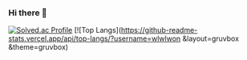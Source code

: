 ### Hi there 👋

[![Solved.ac Profile](http://mazassumnida.wtf/api/generate_badge?boj=selfm)](https://solved.ac/selfm)
[![Top Langs](https://github-readme-stats.vercel.app/api/top-langs/?username=wlwlwon &layout=gruvbox &theme=gruvbox)
<!--
**wlwlwon/wlwlwon** is a ✨ _special_ ✨ repository because its `README.md` (this file) appears on your GitHub profile.

Here are some ideas to get you started:

- 🔭 I’m currently working on ...
- 🌱 I’m currently learning ...
- 👯 I’m looking to collaborate on ...
- 🤔 I’m looking for help with ...
- 💬 Ask me about ...
- 📫 How to reach me: ...
- 😄 Pronouns: ...
- ⚡ Fun fact: ...
-->

